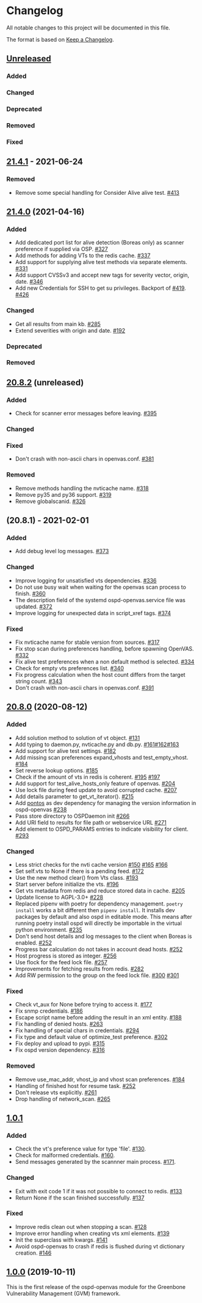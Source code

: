 # Changelog

All notable changes to this project will be documented in this file.

The format is based on [Keep a Changelog](https://keepachangelog.com/en/1.0.0/).

## [Unreleased]
### Added
### Changed
### Deprecated
### Removed
### Fixed

[Unreleased]: https://github.com/greenbone/ospd-openvas/compare/v21.4.1...HEAD


## [21.4.1] - 2021-06-24

### Removed
- Remove some special handling for Consider Alive alive test. [#413](https://github.com/greenbone/ospd-openvas/pull/413)

[21.4.1]: https://github.com/greenbone/ospd-openvas/compare/v21.4.0...ospd-openvas-21.04

## [21.4.0] (2021-04-16)

### Added
- Add dedicated port list for alive detection (Boreas only) as scanner preference if supplied via OSP. [#327](https://github.com/greenbone/ospd-openvas/pull/327)
- Add methods for adding VTs to the redis cache. [#337](https://github.com/greenbone/ospd-openvas/pull/337)
- Add support for supplying alive test methods via separate elements. [#331](https://github.com/greenbone/ospd-openvas/pull/331)
- Add support CVSSv3 and accept new tags for severity vector, origin, date. [#346](https://github.com/greenbone/ospd-openvas/pull/346)
- Add new Credentials for SSH to get su privileges. Backport of [#419](https://github.com/greenbone/ospd-openvas/pull/419). [#426](https://github.com/greenbone/ospd-openvas/pull/426)

### Changed
- Get all results from main kb. [#285](https://github.com/greenbone/ospd-openvas/pull/285)
- Extend severities with origin and date. [#192](https://github.com/greenbone/ospd-openvas/pull/192)

### Deprecated
### Removed

[21.4.0]: https://github.com/greenbone/ospd-openvas/compare/ospd-openvas-20.08...v21.4.0

## [20.8.2] (unreleased)

### Added
- Check for scanner error messages before leaving. [#395](https://github.com/greenbone/ospd-openvas/pull/395)

### Changed
### Fixed
- Don't crash with non-ascii chars in openvas.conf. [#381](https://github.com/greenbone/ospd-openvas/pull/381)

### Removed
- Remove methods handling the nvticache name. [#318](https://github.com/greenbone/ospd-openvas/pull/318)
- Remove py35 and py36 support. [#319](https://github.com/greenbone/ospd-openvas/pull/319)
- Remove globalscanid. [#326](https://github.com/greenbone/ospd-openvas/pull/326)

[20.8.2]: https://github.com/greenbone/ospd-openvas/compare/v20.08.1...ospd-openvas-20.08

## (20.8.1) - 2021-02-01

### Added
- Add debug level log messages. [#373](https://github.com/greenbone/ospd-openvas/pull/373)

### Changed
- Improve logging for unsatisfied vts dependencies. [#336](https://github.com/greenbone/ospd-openvas/pull/336)
- Do not use busy wait when waiting for the openvas scan process to finish. [#360](https://github.com/greenbone/ospd-openvas/pull/360)
- The description field of the systemd ospd-openvas.service file was updated. [#372](https://github.com/greenbone/ospd-openvas/pull/372)
- Improve logging for unexpected data in script_xref tags. [#374](https://github.com/greenbone/ospd-openvas/pull/374)

### Fixed
- Fix nvticache name for stable version from sources. [#317](https://github.com/greenbone/ospd-openvas/pull/317)
- Fix stop scan during preferences handling, before spawning OpenVAS. [#332](https://github.com/greenbone/ospd-openvas/pull/332)
- Fix alive test preferences when a non default method is selected. [#334](https://github.com/greenbone/ospd-openvas/pull/334)
- Check for empty vts preferences list. [#340](https://github.com/greenbone/ospd-openvas/pull/340)
- Fix progress calculation when the host count differs from the target string count. [#343](https://github.com/greenbone/ospd-openvas/pull/343)
- Don't crash with non-ascii chars in openvas.conf. [#391](https://github.com/greenbone/ospd-openvas/pull/381)

[20.8.1]: https://github.com/greenbone/ospd-openvas/compare/v20.8.0...ospd-openvas-20.08

## [20.8.0] (2020-08-12)

### Added
- Add solution method to solution of vt object. [#131](https://github.com/greenbone/ospd-openvas/pull/131)
- Add typing to daemon.py, nvticache.py and db.py. [#161](https://github.com/greenbone/ospd-openvas/pull/161)[#162](https://github.com/greenbone/ospd-openvas/pull/162)[#163](https://github.com/greenbone/ospd-openvas/pull/163)
- Add support for alive test settings. [#182](https://github.com/greenbone/ospd-openvas/pull/182)
- Add missing scan preferences expand_vhosts and test_empty_vhost. [#184](https://github.com/greenbone/ospd-openvas/pull/184)
- Set reverse lookup options. [#185](https://github.com/greenbone/ospd-openvas/pull/185)
- Check if the amount of vts in redis is coherent.
  [#195](https://github.com/greenbone/ospd-openvas/pull/195)
  [#197](https://github.com/greenbone/ospd-openvas/pull/197)
- Add support for test_alive_hosts_only feature of openvas. [#204](https://github.com/greenbone/ospd-openvas/pull/204)
- Use lock file during feed update to avoid corrupted cache. [#207](https://github.com/greenbone/ospd-openvas/pull/207)
- Add details parameter to get_vt_iterator(). [#215](https://github.com/greenbone/ospd-openvas/pull/215)
- Add [pontos](https://github.com/greenbone/pontos) as dev dependency for
  managing the version information in ospd-openvas [#238](https://github.com/greenbone/ospd-openvas/pull/238)
- Pass store directory to OSPDaemon init [#266](https://github.com/greenbone/ospd-openvas/pull/266)
- Add URI field to results for file path or webservice URL [#271](https://github.com/greenbone/ospd-openvas/pull/271)
- Add element to OSPD_PARAMS entries to indicate visibility for client. [#293](https://github.com/greenbone/ospd-openvas/pull/293)

### Changed
- Less strict checks for the nvti cache version
  [#150](https://github.com/greenbone/ospd-openvas/pull/150)
  [#165](https://github.com/greenbone/ospd-openvas/pull/165)
  [#166](https://github.com/greenbone/ospd-openvas/pull/166)
- Set self.vts to None if there is a pending feed. [#172](https://github.com/greenbone/ospd-openvas/pull/172)
- Use the new method clear() from Vts class. [#193](https://github.com/greenbone/ospd-openvas/pull/193)
- Start server before initialize the vts. [#196](https://github.com/greenbone/ospd-openvas/pull/196)
- Get vts metadata from redis and reduce stored data in cache. [#205](https://github.com/greenbone/ospd-openvas/pull/205)
- Update license to AGPL-3.0+ [#228](https://github.com/greenbone/ospd-openvas/pull/228)
- Replaced pipenv with poetry for dependency management. `poetry install` works
  a bit different then `pipenv install`. It installs dev packages by default and
  also ospd in editable mode. This means after running poetry install ospd will
  directly be importable in the virtual python environment. [#235](https://github.com/greenbone/ospd-openvas/pull/235)
- Don't send host details and log messages to the client when Boreas is enabled. [#252](https://github.com/greenbone/ospd-openvas/pull/252)
- Progress bar calculation do not takes in account dead hosts. [#252](https://github.com/greenbone/ospd-openvas/pull/252)
- Host progress is stored as integer. [#256](https://github.com/greenbone/ospd-openvas/pull/256)
- Use flock for the feed lock file. [#257](https://github.com/greenbone/ospd-openvas/pull/257)
- Improvements for fetching results from redis. [#282](https://github.com/greenbone/ospd-openvas/pull/282)
- Add RW permission to the group on the feed lock file.
  [#300](https://github.com/greenbone/ospd-openvas/pull/300)
  [#301](https://github.com/greenbone/ospd-openvas/pull/301)

### Fixed
- Check vt_aux for None before trying to access it. [#177](https://github.com/greenbone/ospd-openvas/pull/177)
- Fix snmp credentials. [#186](https://github.com/greenbone/ospd-openvas/pull/186)
- Escape script name before adding the result in an xml entity. [#188](https://github.com/greenbone/ospd-openvas/pull/188)
- Fix handling of denied hosts. [#263](https://github.com/greenbone/ospd-openvas/pull/263)
- Fix handling of special chars in credentials. [#294](https://github.com/greenbone/ospd-openvas/pull/294)
- Fix type and default value of optimize_test preference. [#302](https://github.com/greenbone/ospd-openvas/pull/302)
- Fix deploy and upload to pypi. [#315](https://github.com/greenbone/ospd-openvas/pull/315)
- Fix ospd version dependency. [#316](https://github.com/greenbone/ospd-openvas/pull/316)

### Removed
- Remove use_mac_addr, vhost_ip and vhost scan preferences. [#184](https://github.com/greenbone/ospd-openvas/pull/184)
- Handling of finished host for resume task. [#252](https://github.com/greenbone/ospd-openvas/pull/252)
- Don't release vts explicitly. [#261](https://github.com/greenbone/ospd-openvas/pull/261)
- Drop handling of network_scan. [#265](https://github.com/greenbone/ospd-openvas/pull/265)

[20.8.0]: https://github.com/greenbone/ospd-openvas/compare/ospd-openvas-1.0...ospd-openvas-20.08

## [1.0.1]

### Added
- Check the vt's preference value for type 'file'. [#130](https://github.com/greenbone/ospd-openvas/pull/130).
- Check for malformed credentials. [#160](https://github.com/greenbone/ospd-openvas/pull/160).
- Send messages generated by the scannner main process. [#171](https://github.com/greenbone/ospd-openvas/pull/171).

### Changed
- Exit with exit code 1 if it was not possible to connect to redis. [#133](https://github.com/greenbone/ospd-openvas/pull/133)
- Return None if the scan finished successfully. [#137](https://github.com/greenbone/ospd-openvas/pull/137)

### Fixed
- Improve redis clean out when stopping a scan. [#128](https://github.com/greenbone/ospd-openvas/pull/128)
- Improve error handling when creating vts xml elements. [#139](https://github.com/greenbone/ospd-openvas/pull/139)
- Init the superclass with kwargs. [#141](https://github.com/greenbone/ospd-openvas/pull/141)
- Avoid ospd-openvas to crash if redis is flushed during vt dictionary creation. [#146](https://github.com/greenbone/ospd-openvas/pull/146)

[1.0.1]: https://github.com/greenbone/ospd-openvas/compare/v1.0.0...ospd-openvas-1.0

## [1.0.0] (2019-10-11)

This is the first release of the ospd-openvas module for the Greenbone
Vulnerability Management (GVM) framework.

[1.0.0]: https://github.com/greenbone/ospd-openvas/compare/v1.0.0
